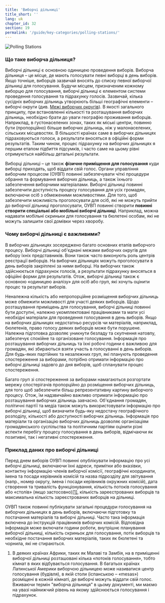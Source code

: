 ```yaml
---
title: 'Виборчі дільниці'
title_short: ''
lang: uk
chapter_id: 32
section: 19
permalink: '/guide/key-categories/polling-stations/'
---
```


![Polling Stations](/images/inventory/categories/polling-stations.png)

### Що таке виборча дільниця?

Виборчі дільниці є основною одиницею проведення виборів. Виборча дільниця – це місце, де мають голосувати певні виборці в день виборів. Якщо точніше, виборців зазвичай вносять до списку певної виборчої дільниці для голосування. Будучи місцем, призначеним кожному виборцю для голосування, виборчі дільниці є елементом системи проведення голосування та підрахунку голосів. Зазвичай, кілька сусідніх виборчих дільниць утворюють більші географічні елементи – виборчі округи (див. [Межі виборчих округів](/uk/guide/key-categories/electoral-boundaries/)). В якості загального принципу, при встановленні кількості та розташування виборчих дільниць, необхідно брати до уваги географію проживання виборців. Наприклад, в густонаселених зонах, таких як міські центри, повинно бути (пропорційно) більше виборчих дільниць, ніж у малонаселених, сільських місцевостях. В більшості країнах саме в виборчих дільницях підраховуються голоси, а результати вносяться в офіційні форми результатів. Таким чином, процес підрахунку на виборчих дільницях я першим етапом підбиття підсумків, і часто саме на цьому рівні отримуються найбільш детальні результати.

Виборці дільниці – це також **фізичне приміщення для голосування** куди виборці приходять, щоб віддати свій голос. Органи управління виборчим процесом (ОУВП) повинні забезпечувати чіткі процедури обрання та формування виборчих дільниць, а також їхнього забезпечення виборчими матеріалами. Виборчі дільниці повинні забезпечити доступність процесу голосування для усіх громадян, включаючи осіб з обмеженими можливостями. Для того, щоб забезпечити можливість проголосувати для осіб, які не можуть прийти до виборчої дільниці проголосувати, ОУВП повинні створити **повинні створити спеціальні або мобільні виборчі дільниці**. Наприклад, можна надавати мобільні скриньки для голосування та бюлетені особам, які не можуть залишити свої домівки через хворобу.

### Чому виборчі дільниці є важливими?

В виборчих дільницях зосереджено багато основних етапів виборчого процесу. Виборчі дільниці об'єднані межами виборчих округів для вибору їхніх представників. Вони також часто виконують роль центрів реєстрації виборців. На виборчих дільницях можуть проголосувати в день виборів закріплені за ними виборці. На виборчих також здійснюється підрахунок голосів, а результати підрахунку вносяться в офіційні форми для результатів. Отож, виборчі дільниці також є основною «одиницею аналізу» для осіб або груп, які хочуть оцінити процес та результат виборів.

Неналежна кількість або непропорційне розміщення виборчих дільниць може обмежити можливості для участі деяких виборців. Щодо розташування приміщень для голосування, виборчі дільниці повинні бути доступні, належно укомплектовані працівниками та мати усі необхідні матеріали для проведення голосування в день виборів. Якщо на виборчих дільницях недостатньо ресурсів чи матеріалів, наприклад, бюлетенів, право голосу деяких виборців може бути порушене. Належна підготовка дозволяє уникнути безладу та скупчення натовпу, забезпечує спокійне та організоване голосування. Інформація про розташування виборчих дільниць та їхні робочі години є важливою для громадян, які збираються взяти участь в голосуванні в день виборів. Для будь-яких партійних та незалежних груп, які планують проведення спостереження за виборами, потрібно отримати інформацію про виборчі дільниці задовго до дня виборів, щоб спланувати процес спостереження.

Багато груп зі спостереження за виборами намагаються розгортати мережу спостерігачів пропорційно до розміщення виборчих дільниць, для того щоб забезпечити більш репрезентативну картину виборчого процесу. Отож, їм надзвичайно важливо отримати інформацію про розташування виборчих дільниць завчасно. Об'єднання громадян, політичні партії та медіа також можуть використовувати інформацію про виборчі дільниці, щоб визначити будь-яку недостачу географічного розподілу, кількості або доступності виборчих дільниць. Інформація про матеріали та організацію виборчих дільниць дозволяє організаціям громадянського суспільства та політичним партіям оцінити різні аспекти перебігу процесу голосування в день виборів, відмічаючи як позитивні, так і негативні спостереження.

### Приклад даних про виборчі дільниці

Перед днем виборів ОУВП повинні опублікувати інформацію про усі виборчі дільниці, включаючи їхні адреси, примітки або вказівки, контактну інформацію членів виборчої комісії, географічні координати, імена та посади керівників комісій та назва підрозділу для звітування (напр., номер округу, імена і посади керівників окружних комісій), дата створення та тривалість функціонування, кількість потоків голосування або «столів» (якщо застосовно)[\[1\]](#footnote-1), кількість зареєстрованих виборців та максимальна кількість зареєстрованих виборців на дільниці.

ОУВП також повинні публікувати загальні процедури голосування на виборчих дільницях в день виборів, включаючи підготовку та постачання матеріалів та виборчі дільниці. Часто така інформація включена до інструкцій працівників виборчих комісій. Відповідна інформація може включати години роботи, внутрішнє планування виборчої дільниці, кількість скриньок для голосування, потік виборців та необхідне постачання виборчих матеріалів, таких як бюлетені та чорнила, які не стираються.

1.  [](#reference-1)В деяких країнах Африки, таких як Малаві та Замбія, на в приміщенні виборчої дільниці розташовані кілька «потоків голосування», тобто кімнат в яких відбувається голосування. В багатьох країнах Латинської Америки виборчою дільницею може називатися центр голосування (будівля), в якій столи (іспанською – «mesas») розміщені в кожній кімнаті, де виборчі можуть віддати свій голос. Вживаючи термін "виборча дільниця" в цьому документі, ми маємо на увазі найнижчий рівень на якому здійснюється голосування і підрахунок.
